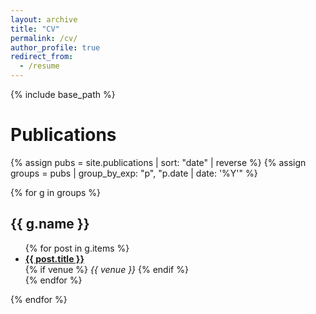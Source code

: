 ```yaml
---
layout: archive
title: "CV"
permalink: /cv/
author_profile: true
redirect_from:
  - /resume
---
```


{% include base_path %}

<h1>Publications</h1>

{% assign pubs = site.publications | sort: "date" | reverse %}
{% assign groups = pubs | group_by_exp: "p", "p.date | date: '%Y'" %}

{% for g in groups %}
  <h2>{{ g.name }}</h2>
  <ul>
    {% for post in g.items %}
      <li>
        <strong><a href="{{ post.url | relative_url }}">{{ post.title }}</a></strong><br>
        {% if venue %}
          <em>{{ venue }}</em>
        {% endif %}
      </li>
    {% endfor %}
  </ul>
{% endfor %}
